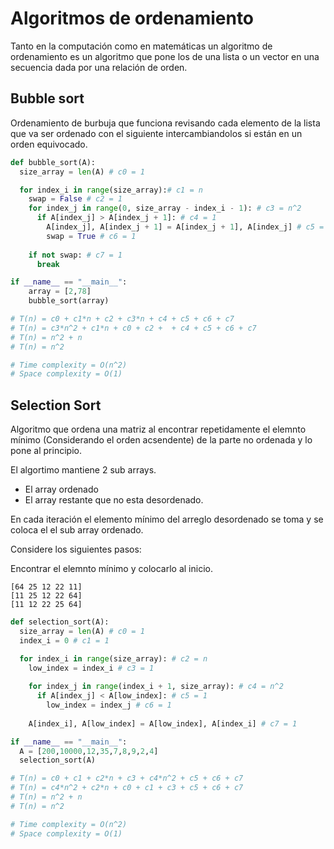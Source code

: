# Algoritmos de ordenamiento
Tanto en la computación como en matemáticas un algoritmo de ordenamiento es un algoritmo que pone los de una lista o un vector en una secuencia dada por una relación de orden.

## Bubble sort
Ordenamiento de burbuja que funciona revisando cada elemento de la lista que va ser ordenado con el siguiente intercambiandolos si están en un orden equivocado.

```python
def bubble_sort(A):
  size_array = len(A) # c0 = 1

  for index_i in range(size_array):# c1 = n
    swap = False # c2 = 1
    for index_j in range(0, size_array - index_i - 1): # c3 = n^2
      if A[index_j] > A[index_j + 1]: # c4 = 1
        A[index_j], A[index_j + 1] = A[index_j + 1], A[index_j] # c5 = 1
        swap = True # c6 = 1
    
    if not swap: # c7 = 1
      break

if __name__ == "__main__":
    array = [2,78]
    bubble_sort(array)

# T(n) = c0 + c1*n + c2 + c3*n + c4 + c5 + c6 + c7
# T(n) = c3*n^2 + c1*n + c0 + c2 +  + c4 + c5 + c6 + c7
# T(n) = n^2 + n
# T(n) = n^2

# Time complexity = O(n^2)
# Space complexity = O(1)
```

## Selection Sort

Algoritmo que ordena una matriz al encontrar repetidamente el elemnto mínimo (Considerando el orden acsendente) de la parte no ordenada y lo pone al principio.

El algortimo mantiene 2 sub arrays.
* El array ordenado
* El array restante que no esta desordenado.

En cada iteración el elemento mínimo del arreglo desordenado se toma y se coloca el el sub array ordenado.

Considere los siguientes pasos:

Encontrar el elemnto mínimo y colocarlo al inicio.
```
[64 25 12 22 11]
[11 25 12 22 64]
[11 12 22 25 64]
```


```python
def selection_sort(A):
  size_array = len(A) # c0 = 1
  index_i = 0 # c1 = 1

  for index_i in range(size_array): # c2 = n
    low_index = index_i # c3 = 1
    
    for index_j in range(index_i + 1, size_array): # c4 = n^2
      if A[index_j] < A[low_index]: # c5 = 1
        low_index = index_j # c6 = 1
    
    A[index_i], A[low_index] = A[low_index], A[index_i] # c7 = 1

if __name__ == "__main__":
  A = [200,10000,12,35,7,8,9,2,4]
  selection_sort(A)

# T(n) = c0 + c1 + c2*n + c3 + c4*n^2 + c5 + c6 + c7
# T(n) = c4*n^2 + c2*n + c0 + c1 + c3 + c5 + c6 + c7
# T(n) = n^2 + n
# T(n) = n^2

# Time complexity = O(n^2)
# Space complexity = O(1)
```